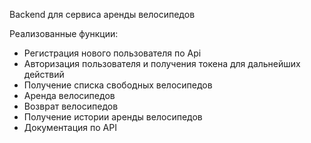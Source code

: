Backend для сервиса аренды велосипедов

Реализованные функции:
- Регистрация нового пользователя по Api
- Авторизация пользователя и получения токена для дальнейших действий
- Получение списка свободных велосипедов
- Аренда велосипедов
- Возврат велосипедов
- Получение истории аренды велосипедов
- Документация по API

